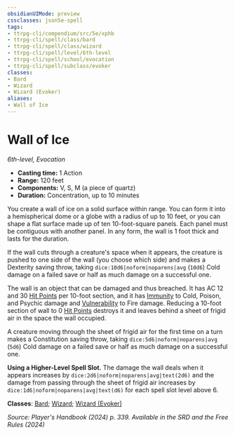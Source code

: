 ```yaml
---
obsidianUIMode: preview
cssclasses: json5e-spell
tags:
- ttrpg-cli/compendium/src/5e/xphb
- ttrpg-cli/spell/class/bard
- ttrpg-cli/spell/class/wizard
- ttrpg-cli/spell/level/6th-level
- ttrpg-cli/spell/school/evocation
- ttrpg-cli/spell/subclass/evoker
classes:
- Bard
- Wizard
- Wizard (Evoker)
aliases:
- Wall of Ice
---
```

# Wall of Ice
*6th-level, Evocation*  


- **Casting time:** 1 Action
- **Range:** 120 feet
- **Components:** V, S, M (a piece of quartz)
- **Duration:** Concentration, up to 10 minutes

You create a wall of ice on a solid surface within range. You can form it into a hemispherical dome or a globe with a radius of up to 10 feet, or you can shape a flat surface made up of ten 10-foot-square panels. Each panel must be contiguous with another panel. In any form, the wall is 1 foot thick and lasts for the duration.

If the wall cuts through a creature's space when it appears, the creature is pushed to one side of the wall (you choose which side) and makes a Dexterity saving throw, taking `dice:10d6|noform|noparens|avg` (`10d6`) Cold damage on a failed save or half as much damage on a successful one.

The wall is an object that can be damaged and thus breached. It has AC 12 and 30 [Hit Points](Інструменти%20ДМ/CLI/rules/variant-rules/hit-points-xphb.md) per 10-foot section, and it has [Immunity](Інструменти%20ДМ/CLI/rules/variant-rules/immunity-xphb.md) to Cold, Poison, and Psychic damage and [Vulnerability](Інструменти%20ДМ/CLI/rules/variant-rules/vulnerability-xphb.md) to Fire damage. Reducing a 10-foot section of wall to 0 [Hit Points](Інструменти%20ДМ/CLI/rules/variant-rules/hit-points-xphb.md) destroys it and leaves behind a sheet of frigid air in the space the wall occupied.

A creature moving through the sheet of frigid air for the first time on a turn makes a Constitution saving throw, taking `dice:5d6|noform|noparens|avg` (`5d6`) Cold damage on a failed save or half as much damage on a successful one.

**Using a Higher-Level Spell Slot.** The damage the wall deals when it appears increases by `dice:2d6|noform|noparens|avg|text(2d6)` and the damage from passing through the sheet of frigid air increases by `dice:1d6|noform|noparens|avg|text(d6)` for each spell slot level above 6.

**Classes**: [Bard](Інструменти%20ДМ/CLI/lists/list-spells-classes-bard.md); [Wizard](Інструменти%20ДМ/CLI/lists/list-spells-classes-wizard.md); [Wizard (Evoker)](Інструменти%20ДМ/CLI/lists/list-spells-classes-evoker-xphb.md "subclass=XPHB;class=XPHB")

*Source: Player's Handbook (2024) p. 339. Available in the <span title='Systems Reference Document (5.2)'>SRD</span> and the Free Rules (2024)*
